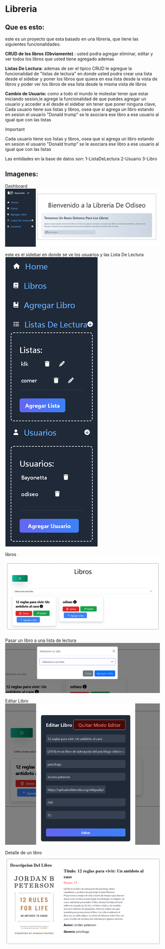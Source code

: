 
# Libreria

## Que es esto:
este es un proyecto que esta basado en una libreria, que tiene las siguientes funcionalidades:

**CRUD de los libros (Obviamente)** : usted podra agregar eliminar, editar y ver todos los libros que usted tiene agregado ademas

**Listas De Lectura:** ademas de ser el tipico CRUD le agregue la funcionalidad de "listas de lectura" en donde usted podra crear una lista desde el sidebar y poner los libros que quiera en esa lista desde la vista de libros y poder ver los libros de esa lista desde la misma vista de libros

**Cambio de Usuario:** como a todo el mundo le molestar tener que estar iniciando sesion,le agrege la funcionalidad de que puedes agregar un usuario y acceder a el desde el sidebar sin tener que poner ninguna clave,
Cada usuario tiene sus listas y libros, osea que si agrega un libro estando en sesion el usuario "Donald trump" se le asociara ese libro a ese usuario al igual que con las listas

> [!IMPORTANT]  
> Cada usuario tiene sus listas y libros, osea que si agrega un libro estando en sesion el usuario "Donald trump" se le asociara ese libro a ese usuario al igual que con las listas


Las entidades en la base de datos son:
1-ListaDeLectura
2-Usuario
3-Libro


## Imagenes:
Dashboard
![imagen del dashboard](images/home.png)

este es el sidebar en donde se ve los usuarios y las Lista De Lectura
![imagen del sidebar](images/expandibles.png)

libros
![imagen del libros](images/libro.png)

Pasar un libro a una lista de lectura
![imagen del lista](images/LibroALista.png)

Editar Libro
![imagen del editar](images/editar.png)

Detalle de un libro 
![imagen del detalle](images/detalleLibro.png)


